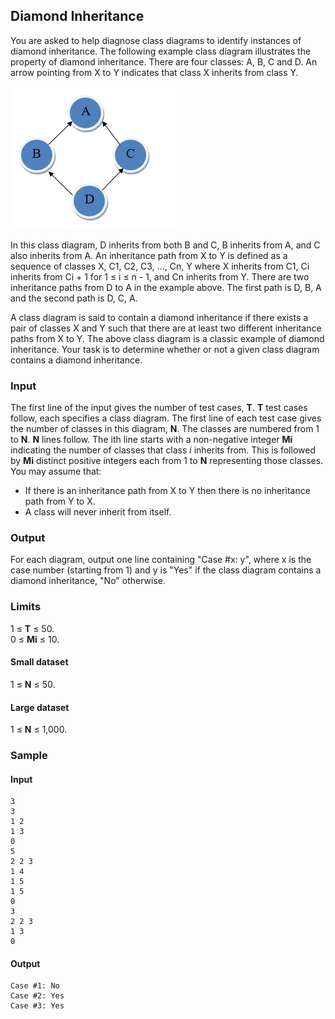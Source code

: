Diamond Inheritance
---

You are asked to help diagnose class diagrams to identify instances of diamond inheritance. The following example class diagram illustrates the property of diamond inheritance. There are four classes: A, B, C and D. An arrow pointing from X to Y indicates that class X inherits from class Y.

![Class diagram](diamond.png)

In this class diagram, D inherits from both B and C, B inherits from A, and C also inherits from A. An inheritance path from X to Y is defined as a sequence of classes X, C1, C2, C3, ..., Cn, Y where X inherits from C1, Ci  inherits from Ci + 1  for 1 ≤ i ≤ n - 1, and Cn  inherits from Y. There are two inheritance paths from D to A in the example above. The first path is D, B, A and the second path is D, C, A.

A class diagram is said to contain a diamond inheritance if there exists a pair of classes X and Y such that there are at least two different inheritance paths from X to Y. The above class diagram is a classic example of diamond inheritance. Your task is to determine whether or not a given class diagram contains a diamond inheritance.

### Input

The first line of the input gives the number of test cases,  **T**.  **T**  test cases follow, each specifies a class diagram. The first line of each test case gives the number of classes in this diagram,  **N**. The classes are numbered from 1 to  **N**.  **N**  lines follow. The ith  line starts with a non-negative integer  **Mi**  indicating the number of classes that class  _i_  inherits from. This is followed by  **Mi**  distinct positive integers each from 1 to  **N**  representing those classes. You may assume that:

-   If there is an inheritance path from X to Y then there is no inheritance path from Y to X.
-   A class will never inherit from itself.

### Output

For each diagram, output one line containing "Case #x: y", where x is the case number (starting from 1) and y is "Yes" if the class diagram contains a diamond inheritance, "No" otherwise.

### Limits

1 ≤  **T**  ≤ 50.  
0 ≤  **Mi**  ≤ 10.  

#### Small dataset

1 ≤  **N**  ≤ 50.

#### Large dataset

1 ≤  **N**  ≤ 1,000.

### Sample
  
#### Input  
    3
    3
    1 2
    1 3
    0
    5
    2 2 3
    1 4
    1 5
    1 5
    0
    3
    2 2 3
    1 3
    0
  
#### Output  
    Case #1: No
    Case #2: Yes
    Case #3: Yes


